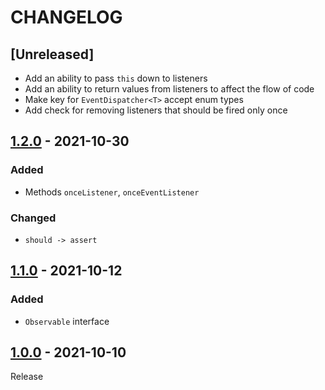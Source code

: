 # CHANGELOG

## [Unreleased]
- Add an ability to pass `this` down to listeners
- Add an ability to return values from listeners to affect the flow of code
- Make key for `EventDispatcher<T>` accept enum types
- Add check for removing listeners that should be fired only once

## [1.2.0](../../compare/1.1.0..1.2.0) - 2021-10-30
### Added
- Methods `onceListener`, `onceEventListener`

### Changed
- `should -> assert`

## [1.1.0](../../compare/1.0.0..1.1.0) - 2021-10-12
### Added
- `Observable` interface

## [1.0.0](../../tree/1.0.0) - 2021-10-10
Release
